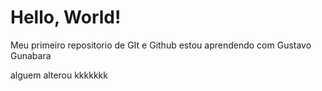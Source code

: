 # Hello, World!

 Meu primeiro repositorio de GIt e Github 
estou aprendendo com Gustavo Gunabara 

alguem alterou kkkkkkk
